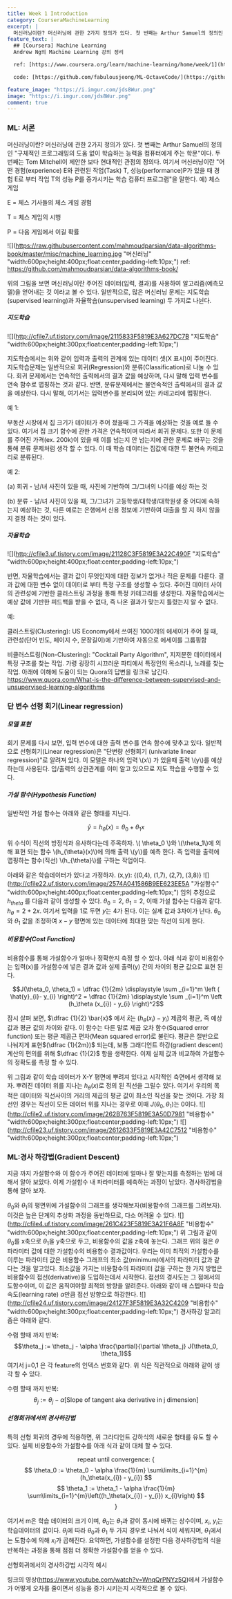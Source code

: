 ```yaml
---
title: Week 1 Introduction
category: CourseraMachineLearning
excerpt: |
  머신러닝이란? 머신러닝에 관한 2가지 정의가 있다. 첫 번째는 Arthur Samuel의 정의인 "구체적인 프로그래밍의 도움 없이 학습하는 능력을 컴퓨터에게 주는 학문"이다.
feature_text: |
  ## [Coursera] Machine Learning
  Andrew Ng의 Machine Learning 강의 정리

  ref: [https://www.coursera.org/learn/machine-learning/home/week/1](https://www.coursera.org/learn/machine-learning/home/week/1 "Coursera ML")

  code: [https://github.com/fabulousjeong/ML-OctaveCode/](https://github.com/fabulousjeong/ML-OctaveCode/ "Code")

feature_image: "https://i.imgur.com/jds8Wur.png"
image: "https://i.imgur.com/jds8Wur.png"
comment: true
---
```

### ML: 서론

머신러닝이란?
머신러닝에 관한 2가지 정의가 있다. 첫 번째는 Arthur Samuel의 정의인 "구체적인 프로그래밍의 도움 없이 학습하는 능력을 컴퓨터에게 주는 학문"이다. 두 번째는 Tom Mitchell이 제안한 보다 현대적인 관점의 정의다. 여기서 머신러닝이란 "어떤 경험(experience) E와 관련된 작업(Task) T, 성능(performance)P가 있을 때 경험 E로 부터 작업 T의 성능 P를 증가시키는 학습 컴퓨터 프로그램"을 말한다.
예) 체스 게임

E = 체스 기사들의 체스 게임 경험

T = 체스 게임의 시행

P = 다음 게임에서 이길 확률

![](https://raw.githubusercontent.com/mahmoudparsian/data-algorithms-book/master/misc/machine_learning.jpg "머신러닝" "width:600px;height:400px;float:center;padding-left:10px;")
ref: https://github.com/mahmoudparsian/data-algorithms-book/

위의 그림을 보면 머신러닝이란 주어진 데이터(입력, 결과)를 사용하여 알고리즘(예측모델)을 얻어내는 것 이라고 볼 수 있다. 일반적으로, 많은 머신러닝 문제는 지도학습(supervised learning)과 자율학습(unsupervised learning) 두 가지로 나뉜다.


##### 지도학습
![](http://cfile7.uf.tistory.com/image/2115833F5819E3A627DC7B "지도학습" "width:600px;height:300px;float:center;padding-left:10px;")

지도학습에서는 위와 같이 입력과 출력의 관계에 있는 데이터 셋(X 표시)이 주어진다. 지도학습문제는 일반적으로 회귀(Regression)와 분류(Classification)로 나눌 수 있다. 회귀 문제에서는 연속적인 출력에서의 결과 값을 예상하며, 다시 말해 입력 변수를 연속 함수로 맵핑하는 것과 같다. 반면, 분류문제에서는 불연속적인 출력에서의 결과 값을 예상한다. 다시 말해, 여기서는 입력변수를 분리되어 있는 카테고리에 맵핑한다.

예 1:

부동산 시장에서 집 크기가 데이터가 주어 졌을때 그 가격을 예상하는 것을 예로 들 수 있다. 여기서 집 크기 함수에 관한 가격은 연속적이며 따라서 회귀 문제다. 또한 이 문제를 주어진 가격(ex. 200k)이 있을 때 이를 넘는지 안 넘는지에 관한 문제로 바꾸는 것을 통해 분류 문제처럼 생각 할 수 있다. 이 때 학습 데이터는 집값에 대한 두 불연속 카테고리로 분류된다.

예 2:

(a) 회귀 - 남/녀 사진이 있을 때, 사진에 기반하여 그/그녀의 나이를 예상 하는 것

(b) 분류 - 남/녀 사진이 있을 때, 그/그녀가 고등학생/대학생/대학원생 중 어디에 속하는지 예상하는 것, 다른 예로는 은행에서 신용 정보에 기반하여 대출을 할 지 하지 않을지 결정 하는 것이 있다.

##### 자율학습
![](http://cfile3.uf.tistory.com/image/21128C3F5819E3A22C490F "지도학습" "width:600px;height:400px;float:center;padding-left:10px;")

반면, 자율학습에서는 결과 값이 무엇인지에 대한 정보가 없거나 적은 문제를 다룬다. 결과 값에 대한 변수 없이 데이터로 부터 특정 구조를 생성할 수 있다. 주어진 데이터 사이의 관련성에 기반한 클러스트링 과정을 통해 특정 카테고리를 생성한다. 자율학습에서는 예상 값에 기반한 피드백을 받을 수 없다, 즉 나온 결과가 맞는지 틀렸는지 알 수 없다.

예:

클러스트링(Clustering): US Economy에서 쓰여진 1000개의 에세이가 주어 질 때, 관련성(단어 빈도, 페이지 수, 문장길이)에 기반하여 자동으로 에세이를 그룹핑함

비클러스트링(Non-Clustering): "Cocktail Party Algorithm", 지저분한 데이터에서 특정 구조를 찾는 작업. 가령 굉장히 시끄러운 파티에서 특정인의 목소리나, 노래를 찾는 작업. 아래에 이해에 도움이 되는 Quora의 답변을 링크로 남긴다. https://www.quora.com/What-is-the-difference-between-supervised-and-unsupervised-learning-algorithms

### 단 변수 선형 회기(Linear regression)

##### 모델 표현

회기 문제를 다시 보면, 입력 변수에 대한 출력 변수를 연속 함수에 맞추고 있다. 일반적으로 선형회기(Linear regression)은 "단변량 선형회기 (univariate linear regression)"로 알려져 있다. 이 모델은 하나의 입력 \\(x\\) 가 있을때 출력 \\(y\\)를 예상하는데 사용된다. 입/출력의 상관관계를 이미 알고 있으므로 지도 학습을 수행할 수 있다.

##### 가설 함수(Hypothesis Function)

일반적인 가설 함수는 아래와 같은 형태를 지닌다.

$$\hat{y}=h_{\theta}(x)=\theta_0+\theta_1x$$

위 수식이 직선의 방정식과 유사하다는데 주목하자. \\( \theta_0 \\)와 \\(\theta_1\\)에 의해 표현 되는 함수 \\(h_{\theta}(x)\\)에 의해 출력 \\(y\\)를 예측 한다. 즉 입력을 출력에 맵핑하는 함수(직선) \\(h_{\theta}\\)를 구하는 작업이다.

아래와 같은 학습데이터가 있다고 가정하자.
(x,y): {(0,4), (1,7), (2,7), (3,8)}
![](http://cfile22.uf.tistory.com/image/2574A041586B9EE623EE5A "가설함수" "width:600px;height:400px;float:center;padding-left:10px;")
임의 추정으로 $h_{theta}$ 를 다음과 같이 생성할 수 있다. $\theta_0=2$, $\theta_1=2$, 이때 가설 함수는  다음과 같다. $h_{\theta}=2+2x$. 여기서 입력을 1로 두면 $y$는 4가 된다. 이는 실제 값과 3차이가 난다. $\theta_0$와 $\theta_1$ 값을 조정하여  $x-y$ 평면에 있는 데이터에 최대한 맞는 직선이 되게 한다.

##### 비용함수(Cost Function)

 비용함수를 통해 가설함수가 얼마나 정확한지 측정 할 수 있다. 아래 식과 같이 비용함수는 입력(x)를 가설함수에 넣은 결과 값과 실제 출력(y) 간의 차이의 평균 값으로 표현 된다.

$$J(\theta_0, \theta_1) = \dfrac {1}{2m} \displaystyle \sum _{i=1}^m \left ( \hat{y}_{i}- y_{i} \right)^2 = \dfrac {1}{2m} \displaystyle \sum _{i=1}^m \left (h_\theta (x_{i}) - y_{i} \right)^2$$

잠시 살펴 보면, $\dfrac {1}{2} \bar{x}$ 에서 $\bar{x}$는 $(h_\theta (x_{i})-y_{i})$ 제곱의 평균, 즉 예상 값과 평균 값의 차이와 같다. 이 함수는 다른 말로 제곱 오차 함수(Squared error function) 또는 평균 제곱근 편차(Mean squared error)로 불린다. 평균은 절반으로 나눠지게 표현$(\dfrac {1}{2m})$ 되는데, 보통 그래디언트 하강(gradient descent) 계산의 편의를 위해 $\dfrac {1}{2}$ 항을 생략한다. 이제 실제 값과 비교하여 가설함수의 정확도를 측정 할 수 있다.

 위 그림과 같이 학습 데이터가 X-Y 평면에 뿌려져 있다고 시각적인 측면에서 생각해 보자. 뿌려진 데이터 위를 지나는 $h_{\theta}(x)$로 정의 된 직선을 그릴수 있다. 여기서 우리의 목적은 데이터와 직선사이의 거리의 제곱의 평균 값이 최소인 직선을 찾는 것이다. 가장 최선인 경우는 직선이 모든 데이터 위를 지나는 경우로 이때 $J(\theta_0, \theta_1)$는 $0$이다.
![](http://cfile2.uf.tistory.com/image/262B763F5819E3A50D7981 "비용함수" "width:600px;height:300px;float:center;padding-left:10px;")
![](http://cfile23.uf.tistory.com/image/2612633F5819E3A42C7512 "비용함수" "width:600px;height:300px;float:center;padding-left:10px;")

### ML:경사 하강법(Gradient Descent)

 지금 까지 가설함수와 이 함수가 주어진 데이터에 얼마나 잘 맞는지를 측정하는 법에 대해서 알아 보았다. 이제 가설함수 내 파라미터를 예측하는 과정이 남았다. 경사하강법을 통해 알아 보자.

 $\theta_{0}$와 $\theta_{1}$의 평면위에 가설함수의 그래프를 생각해보자(비용함수의 그래프를 그려보자).  이것은 높은 단계의 추상화 과정을 동반하므로, 다소 어려울 수 있다.
![](http://cfile4.uf.tistory.com/image/261C423F5819E3A21F6A8F "비용함수" "width:600px;height:300px;float:center;padding-left:10px;")
위 그림과 같이 $\theta_{0}$를 x축으로 $\theta_{1}$을 y축으로 두고, 비용함수의 값을 z축에 놓는다. 그래프 위의 점은 $\theta$ 파라미터 값에 대한 가설함수의 비용함수 결과값이다. 우리는 이미 최적의 가설함수를 이루는 파라미터 값은 비용함수 그래프의 최소 값(minimum)에서의 파라미터 값과 같다는 것을 알고있다. 최소값을 가지는 비용함수의 파라미터 값을 구하는 한 가지 방법은 비용함수의 접선(derivative)을 도입하는데서 시작한다. 접선의 경사도는 그 점에서의 도함수이며, 이 값은 움직여야할 최적의 방향을 알려준다. 아래와 같이 매 스텝마다 학습속도(learning rate) $\alpha$만큼 접선 방향으로 하강한다.
![](http://cfile24.uf.tistory.com/image/24127F3F5819E3A32C4209 "비용함수" "width:600px;height:300px;float:center;padding-left:10px;")
경사하강 알고리즘은 아래와 같다.

수렴 할때 까지 반복:
$$\theta_j := \theta_j - \alpha \frac{\partial}{\partial \theta_j} J(\theta_0, \theta_1)$$
여기서 j=0,1 은 각 feature의 인덱스 번호와 같다. 위 식은 직관적으로 아래와 같이 생각 할 수 있다.

수렴 할때 까지 반복:
$$\theta_j := \theta_j - \alpha [\text{Slope of tangent aka derivative in j dimension}]$$

##### 선형회귀에서의 경사하강법
특히 선형 회귀의 경우에 적용하면, 위 그라디언트 강하식의 새로운 형태를 유도 할 수 있다. 실제 비용함수와 가설함수를 아래 식과 같이 대체 할 수 있다.

$$  \text{repeat until convergence: } \lbrace $$
$$ \theta_0 :=  \theta_0 - \alpha \frac{1}{m} \sum\limits_{i=1}^{m}(h_\theta(x_{i}) - y_{i}) $$
$$ \theta_1 :=  \theta_1 - \alpha \frac{1}{m} \sum\limits_{i=1}^{m}\left((h_\theta(x_{i}) - y_{i}) x_{i}\right) $$
$$   \rbrace $$

여기서 m은 학습 데이터의 크기 이며, $\theta_{0}$는 $\theta_{1}$과 같이 동시에 바뀌는 상수이며, $x_{i}$, $y_{i}$는 학습데이터의 값이다. $\theta_{j}$에 따라 $\theta_{0}$과 $\theta_{1}$ 두 가지 경우로 나눠서 식이 세워지며, $\theta_{1}$에서는 도함수에 의해 $x_{i}$가 곱해진다. 요약하면, 가설함수를 설정한 다음 경사하강법의 식을 반복하는 과정을 통해 점점 더 정확한 가설함수를 얻을 수 있다.

선형회귀에서의 경사하강법 시각적 예시

링크의 영상(https://www.youtube.com/watch?v=WnqQrPNYz5Q)에서 가설함수가 어떻게 오차를 줄이면서 성능을 증가 시키는지 시각적으로 볼 수 있다.
